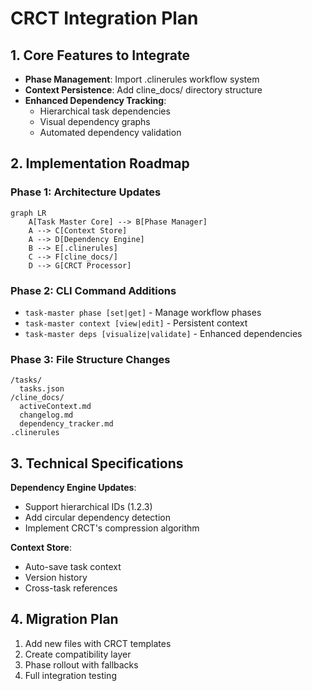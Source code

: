# CRCT Integration Plan

## 1. Core Features to Integrate
- **Phase Management**: Import .clinerules workflow system
- **Context Persistence**: Add cline_docs/ directory structure
- **Enhanced Dependency Tracking**: 
  - Hierarchical task dependencies
  - Visual dependency graphs
  - Automated dependency validation

## 2. Implementation Roadmap

### Phase 1: Architecture Updates
```mermaid
graph LR
    A[Task Master Core] --> B[Phase Manager]
    A --> C[Context Store]
    A --> D[Dependency Engine]
    B --> E[.clinerules]
    C --> F[cline_docs/]
    D --> G[CRCT Processor]
```

### Phase 2: CLI Command Additions
- `task-master phase [set|get]` - Manage workflow phases
- `task-master context [view|edit]` - Persistent context
- `task-master deps [visualize|validate]` - Enhanced dependencies

### Phase 3: File Structure Changes
```
/tasks/
  tasks.json
/cline_docs/
  activeContext.md
  changelog.md  
  dependency_tracker.md
.clinerules
```

## 3. Technical Specifications

**Dependency Engine Updates**:
- Support hierarchical IDs (1.2.3)
- Add circular dependency detection
- Implement CRCT's compression algorithm

**Context Store**:
- Auto-save task context
- Version history
- Cross-task references

## 4. Migration Plan
1. Add new files with CRCT templates
2. Create compatibility layer
3. Phase rollout with fallbacks
4. Full integration testing